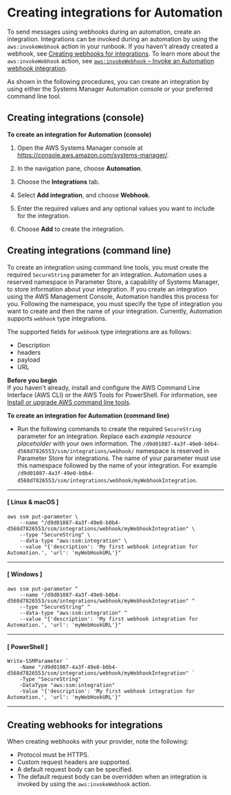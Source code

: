 # Creating integrations for Automation<a name="creating-integrations"></a>

To send messages using webhooks during an automation, create an integration\. Integrations can be invoked during an automation by using the `aws:invokeWebhook` action in your runbook\. If you haven't already created a webhook, see [Creating webhooks for integrations](#creating-integrations-webhooks)\. To learn more about the `aws:invokeWebhook` action, see [`aws:invokeWebhook` – Invoke an Automation webhook integration](invoke-webhook.md)\.

As shown in the following procedures, you can create an integration by using either the Systems Manager Automation console or your preferred command line tool\. 

## Creating integrations \(console\)<a name="creating-integrations-console"></a>

**To create an integration for Automation \(console\)**

1. Open the AWS Systems Manager console at [https://console\.aws\.amazon\.com/systems\-manager/](https://console.aws.amazon.com/systems-manager/)\.

1. In the navigation pane, choose **Automation**\.

1. Choose the **Integrations** tab\.

1. Select **Add integration**, and choose **Webhook**\.

1. Enter the required values and any optional values you want to include for the integration\.

1. Choose **Add** to create the integration\.

## Creating integrations \(command line\)<a name="creating-integrations-commandline"></a>

To create an integration using command line tools, you must create the required `SecureString` parameter for an integration\. Automation uses a reserved namespace in Parameter Store, a capability of Systems Manager, to store information about your integration\. If you create an integration using the AWS Management Console, Automation handles this process for you\. Following the namespace, you must specify the type of integration you want to create and then the name of your integration\. Currently, Automation supports `webhook` type integrations\.

The supported fields for `webhook` type integrations are as follows:
+ Description
+ headers
+ payload
+ URL

**Before you begin**  
If you haven't already, install and configure the AWS Command Line Interface \(AWS CLI\) or the AWS Tools for PowerShell\. For information, see [Install or upgrade AWS command line tools](getting-started-cli.md)\.

**To create an integration for Automation \(command line\)**
+ Run the following commands to create the required `SecureString` parameter for an integration\. Replace each *example resource placeholder* with your own information\. The `/d9d01087-4a3f-49e0-b0b4-d568d7826553/ssm/integrations/webhook/` namespace is reserved in Parameter Store for integrations\. The name of your parameter must use this namespace followed by the name of your integration\. For example `/d9d01087-4a3f-49e0-b0b4-d568d7826553/ssm/integrations/webhook/myWebhookIntegration`\.

------
#### [ Linux & macOS ]

  ```
  aws ssm put-parameter \
      --name "/d9d01087-4a3f-49e0-b0b4-d568d7826553/ssm/integrations/webhook/myWebhookIntegration" \
      --type "SecureString" \
      --data-type "aws:ssm:integration" \
      --value "{'description': 'My first webhook integration for Automation.', 'url': 'myWebHookURL'}"
  ```

------
#### [ Windows ]

  ```
  aws ssm put-parameter ^
      --name "/d9d01087-4a3f-49e0-b0b4-d568d7826553/ssm/integrations/webhook/myWebhookIntegration" ^
      --type "SecureString" ^
      --data-type "aws:ssm:integration" ^
      --value "{'description': 'My first webhook integration for Automation.', 'url': 'myWebHookURL'}"
  ```

------
#### [ PowerShell ]

  ```
  Write-SSMParameter `
      -Name "/d9d01087-4a3f-49e0-b0b4-d568d7826553/ssm/integrations/webhook/myWebhookIntegration" `
      -Type "SecureString"
      -DataType "aws:ssm:integration"
      -Value "{'description': 'My first webhook integration for Automation.', 'url': 'myWebHookURL'}"
  ```

------

## Creating webhooks for integrations<a name="creating-integrations-webhooks"></a>

When creating webhooks with your provider, note the following:
+ Protocol must be HTTPS\.
+ Custom request headers are supported\.
+ A default request body can be specified\.
+ The default request body can be overridden when an integration is invoked by using the `aws:invokeWebhook` action\.